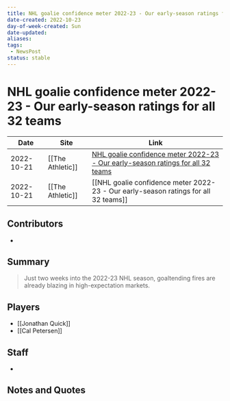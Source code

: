 ```yaml
---
title: NHL goalie confidence meter 2022-23 - Our early-season ratings for all 32 teams
date-created: 2022-10-23
day-of-week-created: Sun
date-updated: 
aliases: 
tags:
 - NewsPost
status: stable
---
```


# NHL goalie confidence meter 2022-23 - Our early-season ratings for all 32 teams

| Date       | Site             | Link                                                                                                                                                                                            |
| ---------- | ---------------- | ----------------------------------------------------------------------------------------------------------------------------------------------------------------------------------------------- |
| 2022-10-21 | [[The Athletic]] | [NHL goalie confidence meter 2022-23 - Our early-season ratings for all 32 teams](https://theathletic.com/3716965/2022/10/22/nhl-goalie-confidence-meter/#:~:text=Los%20Angeles%20Kings,Rating) |
| 2022-10-21 | [[The Athletic]] | [[NHL goalie confidence meter 2022-23 - Our early-season ratings for all 32 teams]]                                                                                                             |

## Contributors
- 


## Summary
> Just two weeks into the 2022-23 NHL season, goaltending fires are already blazing in high-expectation markets.


## Players
- [[Jonathan Quick]]
- [[Cal Petersen]]


## Staff
- 


## Notes and Quotes
> 


